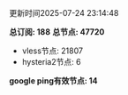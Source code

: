 更新时间2025-07-24 23:14:48

**总订阅: 188**
**总节点: 47720**
- vless节点: 21807
- hysteria2节点: 6

**google ping有效节点: 14**
